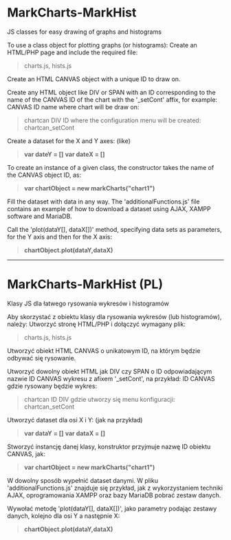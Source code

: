 # MarkCharts-MarkHist
JS classes for easy drawing of graphs and histograms

To use a class object for plotting graphs (or histograms):
Create an HTML/PHP page and include the required file: 
>charts.js, hists.js

Create an HTML CANVAS object with a unique ID to draw on.

Create any HTML object like DIV or SPAN with an ID corresponding to the name of the CANVAS ID of the chart with the '_setCont' affix, for example:
CANVAS ID name where chart will be draw on: 
>chartcan
DIV ID where the configuration menu will be created:
>chartcan_setCont

Create a dataset for the X and Y axes:
(like)
>**var dateY = []**
>**var dateX = []**

To create an instance of a given class, the constructor takes the name of the CANVAS object ID, as:
>**var chartObject = new markCharts("chart1")**

Fill the dataset with data in any way. The 'additionalFunctions.js' file contains an example of how to download a dataset using AJAX, XAMPP software and MariaDB.

Call the 'plot(dataY[], dataX[])' method, specifying data sets as parameters, for the Y axis and then for the X axis:
>**chartObject.plot(dataY,dataX)**

--------------------------------------------------------------------------------
# MarkCharts-MarkHist (PL)
Klasy JS dla łatwego rysowania wykresów i histogramów

Aby skorzystać z obiektu klasy dla rysowania wykresów (lub histogramów), należy:
Utworzyć stronę HTML/PHP i dołączyć wymagany plik: 
>charts.js, hists.js

Utworzyć obiekt HTML CANVAS o unikatowym ID, na którym będzie odbywać się rysowanie.

Utworzyć dowolny obiekt HTML jak DIV czy SPAN o ID odpowiadającym nazwie ID CANVAS wykresu z afixem '_setCont', na przykład:
ID CANVAS gdzie rysowany będzie wykres: 
>chartcan
ID DIV gdzie utworzy się menu konfiguracji:
>chartcan_setCont

Utworzyć dataset dla osi X i Y:
(jak na przykład)
>**var dataY = []**
>**var dataX = []**

Stworzyć instancję danej klasy, konstruktor przyjmuje nazwę ID obiektu CANVAS, jak:
>**var chartObject = new markCharts("chart1")**

W dowolny sposób wypełnić dataset danymi. W pliku 'additionalFunctions.js' znajduje się przykład, jak z wykorzystaniem techniki AJAX, oprogramowania XAMPP oraz bazy MariaDB pobrać zestaw danych.

Wywołać metodę 'plot(dataY[], dataX[])', jako parametry podając zestawy danych, kolejno dla osi Y a następnie X:
>**chartObject.plot(dataY,dataX)**
